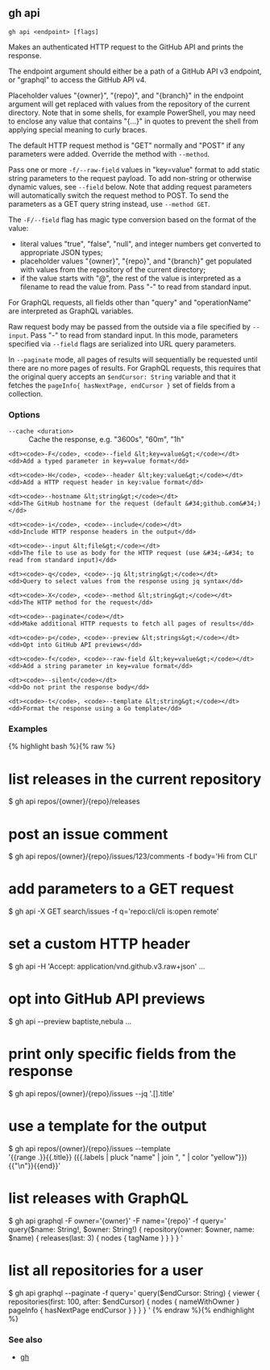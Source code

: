 

## gh api

```
gh api <endpoint> [flags]
```

Makes an authenticated HTTP request to the GitHub API and prints the response.

The endpoint argument should either be a path of a GitHub API v3 endpoint, or
"graphql" to access the GitHub API v4.

Placeholder values "{owner}", "{repo}", and "{branch}" in the endpoint argument will
get replaced with values from the repository of the current directory. Note that in
some shells, for example PowerShell, you may need to enclose any value that contains
"{...}" in quotes to prevent the shell from applying special meaning to curly braces.

The default HTTP request method is "GET" normally and "POST" if any parameters
were added. Override the method with `--method`.

Pass one or more `-f/--raw-field` values in "key=value" format to add static string 
parameters to the request payload. To add non-string or otherwise dynamic values, see
`--field` below. Note that adding request parameters will automatically switch the
request method to POST. To send the parameters as a GET query string instead, use
`--method GET`.

The `-F/--field` flag has magic type conversion based on the format of the value:

- literal values "true", "false", "null", and integer numbers get converted to
  appropriate JSON types;
- placeholder values "{owner}", "{repo}", and "{branch}" get populated with values
  from the repository of the current directory;
- if the value starts with "@", the rest of the value is interpreted as a
  filename to read the value from. Pass "-" to read from standard input.

For GraphQL requests, all fields other than "query" and "operationName" are
interpreted as GraphQL variables.

Raw request body may be passed from the outside via a file specified by `--input`.
Pass "-" to read from standard input. In this mode, parameters specified via
`--field` flags are serialized into URL query parameters.

In `--paginate` mode, all pages of results will sequentially be requested until
there are no more pages of results. For GraphQL requests, this requires that the
original query accepts an `$endCursor: String` variable and that it fetches the
`pageInfo{ hasNextPage, endCursor }` set of fields from a collection.


### Options


<dl class="flags">
	<dt><code>--cache &lt;duration&gt;</code></dt>
	<dd>Cache the response, e.g. &#34;3600s&#34;, &#34;60m&#34;, &#34;1h&#34;</dd>

	<dt><code>-F</code>, <code>--field &lt;key=value&gt;</code></dt>
	<dd>Add a typed parameter in key=value format</dd>

	<dt><code>-H</code>, <code>--header &lt;key:value&gt;</code></dt>
	<dd>Add a HTTP request header in key:value format</dd>

	<dt><code>--hostname &lt;string&gt;</code></dt>
	<dd>The GitHub hostname for the request (default &#34;github.com&#34;)</dd>

	<dt><code>-i</code>, <code>--include</code></dt>
	<dd>Include HTTP response headers in the output</dd>

	<dt><code>--input &lt;file&gt;</code></dt>
	<dd>The file to use as body for the HTTP request (use &#34;-&#34; to read from standard input)</dd>

	<dt><code>-q</code>, <code>--jq &lt;string&gt;</code></dt>
	<dd>Query to select values from the response using jq syntax</dd>

	<dt><code>-X</code>, <code>--method &lt;string&gt;</code></dt>
	<dd>The HTTP method for the request</dd>

	<dt><code>--paginate</code></dt>
	<dd>Make additional HTTP requests to fetch all pages of results</dd>

	<dt><code>-p</code>, <code>--preview &lt;strings&gt;</code></dt>
	<dd>Opt into GitHub API previews</dd>

	<dt><code>-f</code>, <code>--raw-field &lt;key=value&gt;</code></dt>
	<dd>Add a string parameter in key=value format</dd>

	<dt><code>--silent</code></dt>
	<dd>Do not print the response body</dd>

	<dt><code>-t</code>, <code>--template &lt;string&gt;</code></dt>
	<dd>Format the response using a Go template</dd>
</dl>


### Examples

{% highlight bash %}{% raw %}
# list releases in the current repository
$ gh api repos/{owner}/{repo}/releases

# post an issue comment
$ gh api repos/{owner}/{repo}/issues/123/comments -f body='Hi from CLI'

# add parameters to a GET request
$ gh api -X GET search/issues -f q='repo:cli/cli is:open remote'

# set a custom HTTP header
$ gh api -H 'Accept: application/vnd.github.v3.raw+json' ...

# opt into GitHub API previews
$ gh api --preview baptiste,nebula ...

# print only specific fields from the response
$ gh api repos/{owner}/{repo}/issues --jq '.[].title'

# use a template for the output
$ gh api repos/{owner}/{repo}/issues --template \
  '{{range .}}{{.title}} ({{.labels | pluck "name" | join ", " | color "yellow"}}){{"\n"}}{{end}}'

# list releases with GraphQL
$ gh api graphql -F owner='{owner}' -F name='{repo}' -f query='
  query($name: String!, $owner: String!) {
    repository(owner: $owner, name: $name) {
      releases(last: 3) {
        nodes { tagName }
      }
    }
  }
'

# list all repositories for a user
$ gh api graphql --paginate -f query='
  query($endCursor: String) {
    viewer {
      repositories(first: 100, after: $endCursor) {
        nodes { nameWithOwner }
        pageInfo {
          hasNextPage
          endCursor
        }
      }
    }
  }
'
{% endraw %}{% endhighlight %}

### See also

* [gh](./gh)

